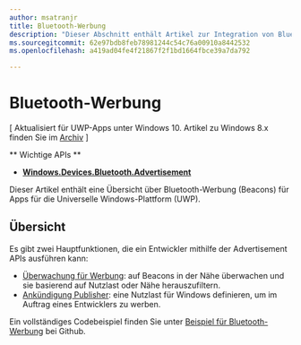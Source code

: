 ```yaml
---
author: msatranjr
title: Bluetooth-Werbung
description: "Dieser Abschnitt enthält Artikel zur Integration von Bluetooth Low Energie-Ankündigungen (LE-Ankündigungen) in Apps für die Universelle Windows-Plattform (UWP) mithilfe der AdvertisementWatcher and AdvertisementPublisher APIs."
ms.sourcegitcommit: 62e97bdb8feb78981244c54c76a00910a8442532
ms.openlocfilehash: a419ad04fe4f21867f2f1bd1664fbce39a7da792

---
```


# Bluetooth-Werbung

\[ Aktualisiert für UWP-Apps unter Windows 10. Artikel zu Windows 8.x finden Sie im [Archiv](http://go.microsoft.com/fwlink/p/?linkid=619132) \]

** Wichtige APIs ** 

-   [**Windows.Devices.Bluetooth.Advertisement**](https://msdn.microsoft.com/library/windows/apps/windows.devices.bluetooth.advertisement.aspx)

Dieser Artikel enthält eine Übersicht über Bluetooth-Werbung (Beacons) für Apps für die Universelle Windows-Plattform (UWP).  

## Übersicht

Es gibt zwei Hauptfunktionen, die ein Entwickler mithilfe der Advertisement APIs ausführen kann:

-   [Überwachung für Werbung](https://msdn.microsoft.com/library/windows/apps/windows.devices.bluetooth.advertisement.bluetoothleadvertisementwatcher.aspx): auf Beacons in der Nähe überwachen und sie basierend auf Nutzlast oder Nähe herauszufiltern.  
-   [Ankündigung Publisher](https://msdn.microsoft.com/library/windows/apps/windows.devices.bluetooth.advertisement.bluetoothleadvertisementpublisher.aspx): eine Nutzlast für Windows definieren, um im Auftrag eines Entwicklers zu werben.  

Ein vollständiges Codebeispiel finden Sie unter [Beispiel für Bluetooth-Werbung](http://go.microsoft.com/fwlink/p/?LinkId=619990) bei Github.



<!--HONumber=Jun16_HO4-->



